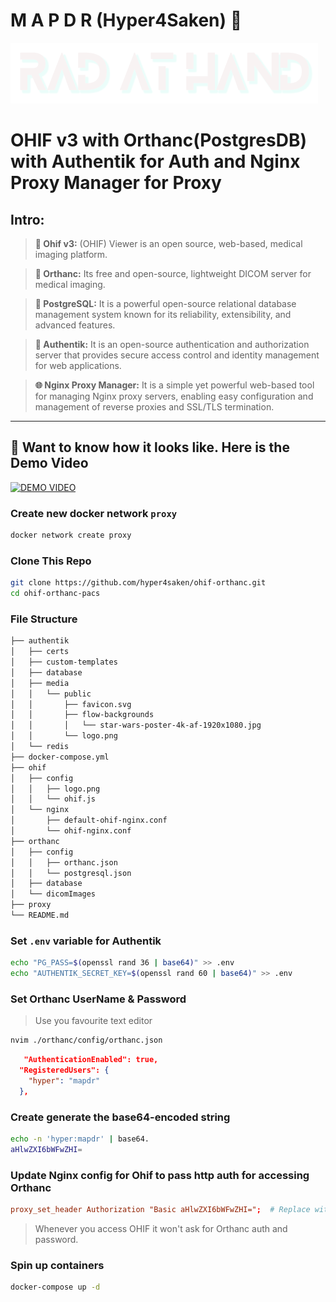 # M A P D R (Hyper4Saken) 🤘

![MAPDR](https://github.com/hyper4saken/ohif-orthanc-pacs/blob/main/ohif/config/logo.png)

# OHIF v3 with Orthanc(PostgresDB) with Authentik for Auth and Nginx Proxy Manager for Proxy

## Intro:
> **🩻 Ohif v3:** (OHIF) Viewer is an open source, web-based, medical imaging platform.

> **📀 Orthanc:** Its free and open-source, lightweight DICOM server for medical imaging.

> **🐘 PostgreSQL:** It is a powerful open-source relational database management system known for its reliability, extensibility, and advanced features.

> **🔐 Authentik:** It is an open-source authentication and authorization server that provides secure access control and identity management for web applications.

> **🌐 Nginx Proxy Manager:** It is a simple yet powerful web-based tool for managing Nginx proxy servers, enabling easy configuration and management of reverse proxies and SSL/TLS termination.

---
## 🤔 Want to know how it looks like. Here is the Demo Video
[![DEMO VIDEO](https://img.youtube.com/vi/2Sde7z1E_y8/0.jpg)](https://www.youtube.com/watch?v=2Sde7z1E_y8)

### Create new docker network `proxy`

```bash
docker network create proxy
```

### Clone This Repo

```bash
git clone https://github.com/hyper4saken/ohif-orthanc.git
cd ohif-orthanc-pacs
```

### File Structure

```bash
├── authentik
│   ├── certs
│   ├── custom-templates
│   ├── database
│   ├── media
│   │   └── public
│   │       ├── favicon.svg
│   │       ├── flow-backgrounds
│   │       │   └── star-wars-poster-4k-af-1920x1080.jpg
│   │       └── logo.png
│   └── redis
├── docker-compose.yml
├── ohif
│   ├── config
│   │   ├── logo.png
│   │   └── ohif.js
│   └── nginx
│       ├── default-ohif-nginx.conf
│       └── ohif-nginx.conf
├── orthanc
│   ├── config
│   │   ├── orthanc.json
│   │   └── postgresql.json
│   ├── database
│   └── dicomImages
├── proxy
└── README.md
```

### Set `.env` variable for Authentik

```bash
echo "PG_PASS=$(openssl rand 36 | base64)" >> .env
echo "AUTHENTIK_SECRET_KEY=$(openssl rand 60 | base64)" >> .env
```

### Set Orthanc UserName & Password
> Use you favourite text editor
```bash
nvim ./orthanc/config/orthanc.json
```
```json
   "AuthenticationEnabled": true,
  "RegisteredUsers": {
    "hyper": "mapdr"
  },
```

### Create generate the base64-encoded string
```bash
echo -n 'hyper:mapdr' | base64.
aHlwZXI6bWFwZHI=
```

### Update Nginx config for Ohif to pass http auth for accessing Orthanc
```conf
proxy_set_header Authorization "Basic aHlwZXI6bWFwZHI=";  # Replace with base64-encoded credentials
```
> Whenever you access OHIF it won't ask for Orthanc auth and password. 

### Spin up containers
```bash
docker-compose up -d
```
